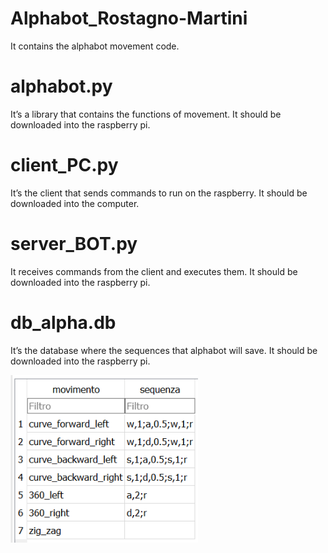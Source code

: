 # Alphabot_Rostagno-Martini
It contains the alphabot movement code.

# alphabot.py
It’s a library that contains the functions of movement.
It should be downloaded into the raspberry pi.

# client_PC.py
It’s the client that sends commands to run on the raspberry.
It should be downloaded into the computer.

# server_BOT.py
It receives commands from the client and executes them.
It should be downloaded into the raspberry pi.

# db_alpha.db
It’s the database where the sequences that alphabot will save.
It should be downloaded into the raspberry pi.

<img src="https://github.com/paolomartini25/Alphabot_Rostagno-Martini/blob/main/Sequenza.PNG" width="300">
